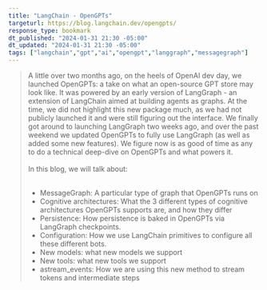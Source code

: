 ```yaml
---
title: "LangChain - OpenGPTs"
targeturl: https://blog.langchain.dev/opengpts/
response_type: bookmark
dt_published: "2024-01-31 21:30 -05:00"
dt_updated: "2024-01-31 21:30 -05:00"
tags: ["langchain","gpt","ai","opengpt","langgraph","messagegraph"]
---
```


> A little over two months ago, on the heels of OpenAI dev day, we launched OpenGPTs: a take on what an open-source GPT store may look like. It was powered by an early version of LangGraph - an extension of LangChain aimed at building agents as graphs. At the time, we did not highlight this new package much, as we had not publicly launched it and were still figuring out the interface. We finally got around to launching LangGraph two weeks ago, and over the past weekend we updated OpenGPTs to fully use LangGraph (as well as added some new features). We figure now is as good of time as any to do a technical deep-dive on OpenGPTs and what powers it.  
> <br>
> In this blog, we will talk about:  
> <br>
>   - MessageGraph: A particular type of graph that OpenGPTs runs on  
>   - Cognitive architectures: What the 3 different types of cognitive architectures OpenGPTs supports are, and how they differ  
>   - Persistence: How persistence is baked in OpenGPTs via LangGraph checkpoints.  
>   - Configuration: How we use LangChain primitives to configure all these different bots.  
>   - New models: what new models we support  
>   - New tools: what new tools we support  
>   - astream_events: How we are using this new method to stream tokens and intermediate steps  
